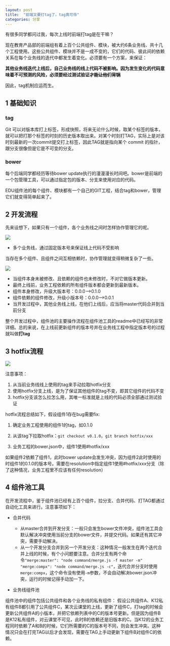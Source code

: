 ```yaml
---
layout: post
title:  "前端又要打tag了，tag真可怜"
categories: 分享
---
```


有很多同学都问过我，每次上线时前端打tag是在干嘛？

现在教育产品部的前端组有着上百个公共组件、模块，被大约6条业务线、共十几个工程使用。这些公共组件、模块并不是一成不变的，它们的代码、彼此间的依赖关系在每个业务线的迭代中都发生着变化。必须要有一个方案，来保证：

**其他业务线迭代上线后，自己业务线的线上代码不被影响。因为发生变化的代码意味着不可预测的风险，必须要经过测试验证~~才能让他们背锅~~**

因此，tag机制应运而生。

## 1 基础知识

### tag
Git 可以对版本库打上标签，形成快照，将来无论什么时候，取某个标签的版本，就可以把打那个标签的时刻的历史版本取出来。对某个时刻打TAG，实际上是对该时刻最新的一次commit提交打上标签，因此TAG就是指向某个 commit 的指针，跟分支很像但是它是不可变的分支。

### bower
每个后端同学都经历等待bower  update执行的漫漫漫长时间吧。bower是前端的一个包管理工具，可以通过指定包的版本、分支来使用对应的代码。

EDU组件池的每个组件、模块都有一个自己的GIT工程，结合tag和bower，管理它们就变得简单起来了。

## 2 开发流程

先来设想下，如果只有一个组件，各个业务线之间时怎样协作管理它的呢。

![](http://owzglh4qp.bkt.clouddn.com/18-3-15/90101424.jpg)

- 多个业务线，通过固定版本号来保证线上代码不受影响


当存在多个组件、且组件之间互相依赖时，协作管理就变得稍微复杂了一些。

![](http://owzglh4qp.bkt.clouddn.com/18-3-15/7060445.jpg)

- 当组件本身未被修改、且依赖的组件也未修改时，不对它做版本更新。
- 最终上线前，业务工程依赖的所有组件版本都会更新到最新版本。
- 组件本身修改，升级大版本号：0.0.0—>0.1.0
- 组件依赖的组件修改，升级小版本号：0.0.0—>0.0.1
- 当开发过程中，其他业务线上线，在他们上线后，应当将master代码合并到当前分支

整个开发过程中，组件池的主要操作流程在组件池工具的readme中已经写的非常详细。总的来说，在上线前更新组件的版本号并在业务线工程中指定版本号的过程就叫做**打tag**

## 3 hotfix流程

![](http://owzglh4qp.bkt.clouddn.com/18-3-15/10910075.jpg)

注意事项：
1. 从当前业务线线上使用的tag来手动拉取hotfix分支
2. 使用hotfix分支上线，是为了保证其他组件的tag不变，即其它组件的代码不变
3. hotfix分支该怎么拉怎么用，其唯一标准就是上线的代码必须全部通过测试验证

hotfix流程总结如下，假设组件1存在bug需要fix:
1. 确定业务工程使用的组件1的tag，如0.1.0

2. 从该tag下拉取hotfix：`git checkout v0.1.0`，`git branch hotfix/xxx`
3. 业务工程的bower.json中，组件1使用#hotfix/xxx

如果组件2依赖了组件1，此时bower update会发生冲突，因为组件2此时使用的时组件1的0.1.0的版本号。需要在resolution中指定组件1使用#hotfix/xxx分支（除了这种情况，业务工程里不应该有任何resolution）

## 4 组件池工具
在开发流程中，鉴于组件池已经有上百个组件，拉分支、合并代码、打TAG都通过自动化工具来进行。注意事项如下：

- 合并代码
	- 从master合并到开发分支：一般只会发生bower文件冲突，组件池工具会默认解决冲突使用当前分支的bower文件，并提交代码。如果还有其它冲突，需要手动解决。
	- 从一个开发分支合并到另一个开发分支：这种情况一般发生在两个迭代合并上线的时候，有个小问题要注意。合并分支有两个命令`"merge:master": "node command/merge.js -f master -m"`
`"merge:compx": "node command/merge.js -c"`，迭代合并分支时使用`merge:compx`，这个命令没有使用`-m`参数，不会自动解决bower.json冲突，运行的时候记得手动加一下。

- 业务线组件池

组件池中的组件包括公共组件和各个业务线的私有组件：
假设公共组件A、K12私有组件B都引用了公共组件C，某次云课堂的上线，更新了组件C，打tag的时候会更新公共组件A的小版本，并把它依赖列表中的C的版本号更新。但是因为组件B是K12私有组件，对云课堂不可见，此时B的依赖还是旧版本的C。当K12的业务工程同时依赖了A和B的时候，它们所需要的C的版本号不同，则会发生冲突。这种情况只会在打完TAG以后才会发现，需要在TAG上手动更新下组件B对组件C的依赖。